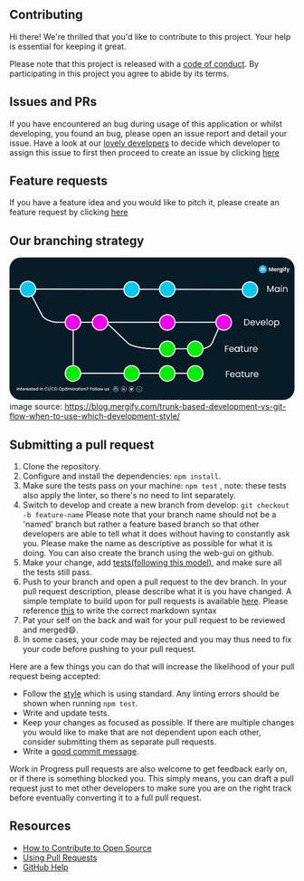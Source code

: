 ## Contributing

Hi there! We're thrilled that you'd like to contribute to this project. Your help is essential for keeping it great.

Please note that this project is released with a <a href="CODE_OF_CONDUCT.md">code of conduct</a>. By participating in this project you agree to abide by its terms.

## Issues and PRs

If you have encountered an bug during usage of this application or whilst developing, you found an bug, please open an issue report and detail your issue. Have a look at our <a href="">lovely developers</a> to decide which developer to assign this issue to first then proceed to create an issue by clicking <a href="">here</a>

## Feature requests

If you have a feature idea and you would like to pitch it, please create an feature request by clicking <a href="">here</a>

## Our branching strategy

![Git trunk based strategy!](/images/GitFlow_trunk.png "Git trunk based strategy")
image source: https://blog.mergify.com/trunk-based-development-vs-git-flow-when-to-use-which-development-style/

## Submitting a pull request

1. Clone the repository.
2. Configure and install the dependencies:
```npm install```.
3. Make sure the tests pass on your machine: 
```npm test```
, note: these tests also apply the linter, so there's no need to lint separately.
1. Switch to develop and create a new branch from develop: 
```git checkout -b feature-name``` 
Please note that your branch name should not be a 'named' branch but rather a feature based branch so that other developers are able to tell what it does without having to constantly ask you. Please make the name as descriptive as possible for what it is doing. You can also create the branch using the web-gui on github.
1. Make your change, add <a href="">tests(following this model)</a>, and make sure all the tests still pass.
2. Push to your branch and open a pull request to the dev branch. In your pull request description, please describe what it is you have changed. A simple template to build upon for pull requests is available <a href="pull_request_template.md">here</a>. Please reference <a href="https://www.markdownguide.org/basic-syntax/#overview">this</a> to write the correct markdown syntax
3. Pat your self on the back and wait for your pull request to be reviewed and merged😄.
4. In some cases, your code may be rejected and you may thus need to fix your code before pushing to your pull request.

Here are a few things you can do that will increase the likelihood of your pull request being accepted:

- Follow the <a href="https://standardjs.com/">style</a> which is using standard. Any linting errors should be shown when running `npm test`.
- Write and update tests.
- Keep your changes as focused as possible. If there are multiple changes you would like to make that are not dependent upon each other, consider submitting them as separate pull requests.
- Write a <a href="http://tbaggery.com/2008/04/19/a-note-about-git-commit-messages.html">good commit message</a>.

Work in Progress pull requests are also welcome to get feedback early on, or if there is something blocked you. This simply means, you can draft a pull request just to met other developers to make sure you are on the right track before eventually converting it to a full pull request.

## Resources

- [How to Contribute to Open Source](https://opensource.guide/how-to-contribute/)
- [Using Pull Requests](https://help.github.com/articles/about-pull-requests/)
- [GitHub Help](https://help.github.com)